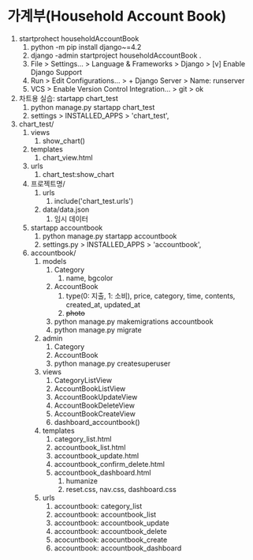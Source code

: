 # 가계부(Household Account Book)
1. startprohect householdAccountBook
   1. python -m pip install django~=4.2
   2. django -admin startproject householdAccountBook .
   3. File > Settings... > Language & Frameworks > Django > [v] Enable Django Support
   4. Run > Edit Configurations... > + Django Server > Name: runserver
   5. VCS > Enable Version Control Integration... > git > ok 
2. 차트용 실습: startapp chart_test
   1. python manage.py startapp chart_test
   2. settings > INSTALLED_APPS > 'chart_test', 
3. chart_test/
   1. views
      1. show_chart()
   2. templates
      1. chart_view.html
   3. urls
      1. chart_test:show_chart
   4. 프로젝트명/
      1. urls
         1. include('chart_test.urls')
      2. data/data.json
         1. 임시 데이터
   5. startapp accountbook
      1. python manage.py startapp accountbook
      2. settings.py > INSTALLED_APPS > 'accountbook',
   6. accountbook/
      1. models
         1. Category
            1. name, bgcolor
         2. AccountBook
            1. type(0: 지출, 1: 소비), price, category, time, contents, created_at, updated_at
            2. ~~photo~~
         3. python manage.py makemigrations accountbook
         4. python manage.py migrate
      2. admin
         1. Category
         2. AccountBook
         3. python manage.py createsuperuser
      3. views
         1. CategoryListView
         2. AccountBookListView
         3. AccountBookUpdateView
         4. AccountBookDeleteView
         5. AccountBookCreateView
         6. dashboard_accountbook()
      4. templates
         1. category_list.html
         2. accountbook_list.html
         3. accountbook_update.html
         4. accountbook_confirm_delete.html
         5. accountbook_dashboard.html
            1. humanize
            2. reset.css, nav.css, dashboard.css
      5. urls
         1. accountbook: category_list
         2. accountbook: accountbook_list 
         3. accountbook: accountbook_update
         4. accountbook: accountbook_delete
         5. acocuntbook: acocuntbook_create
         6. accountbook: accountbook_dashboard